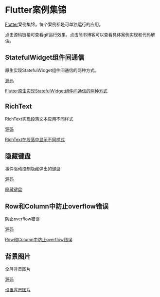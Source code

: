 # Flutter案例集锦
[Flutter](https://flutter-cn.club)案例集锦，每个案例都是可单独运行的应用。

点击源码链接可查看gif运行效果，点击简书博客可以查看具体案例实现和代码解读。

## StatefulWidget组件间通信

原生实现StatefulWidget组件间通信的两种方式。

[源码](https://github.com/flutter-cn/flutter_cookbook/tree/master/stateful_communication)

[Flutter原生实现StatefulWidget组件间通信的两种方式](https://www.jianshu.com/p/4a961887a2cd)

## RichText

RichText实现段落文本应用不同样式

[源码](https://github.com/flutter-cn/flutter_cookbook/tree/master/rich_text)

[RichText在段落中显示不同样式](https://www.jianshu.com/p/c4ee2a7a97d2)

## 隐藏键盘

事件驱动控制隐藏弹出的键盘

[源码](https://github.com/flutter-cn/flutter_cookbook/tree/master/hide_keyboard)

[隐藏键盘](https://www.jianshu.com/p/fa0c023e8391)

## Row和Column中防止overflow错误

防止overflow错误

[源码](https://github.com/flutter-cn/flutter_cookbook/tree/master/avoid_overflow)

[Row和Column中防止overflow错误](https://www.jianshu.com/p/17bacb6ffefc)

## 背景图片

全屏背景图片

[源码](https://github.com/flutter-cn/flutter_cookbook/tree/master/background_image)

[设置背景图片](https://www.jianshu.com/p/69aaaa9ffe08)

